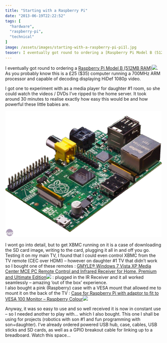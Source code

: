 ```yaml
---
title: "Starting with a Raspberry Pi"
date: "2013-06-19T22:22:52"
tags: [
  "hardware",
  "raspberry-pi",
  "technical"
]
image: /assets/images/starting-with-a-raspberry-pi-pi1l.jpg
teaser: I eventually got round to ordering a [Raspberry Pi Model B (512MB RAM)](http://www.amazon.co.uk/gp/product/B009SMWSQA/ref=as_li_ss_tl?ie=UTF8&camp=1634&creative=19450&creativeASIN=B009SMWSQA&linkCode=as2&tag=configexchan2-21)![](http://www.assoc-amazon.co.uk/e/ir?t=configexchan2-21&l=as2&o=2&a=B009SMWSQA). As you probably know this is a £25 ($35) computer running a 700MHz ARM processor and capable of decoding displaying HiDef 1080p video...
---
```

I eventually got round to ordering a [Raspberry Pi Model B (512MB RAM)](http://www.amazon.co.uk/gp/product/B009SMWSQA/ref=as_li_ss_tl?ie=UTF8&camp=1634&creative=19450&creativeASIN=B009SMWSQA&linkCode=as2&tag=configexchan2-21)![](http://www.assoc-amazon.co.uk/e/ir?t=configexchan2-21&l=as2&o=2&a=B009SMWSQA). As you probably know this is a £25 ($35) computer running a 700MHz ARM processor and capable of decoding displaying HiDef 1080p video.

I got one to experiment with as a media player for daughter #1 room, so she could watch the videos / DVDs I’ve ripped to the home server. It took around 30 minutes to realise exactly how easy this would be and how powerful these little babies are.

![](/assets/images/starting-with-a-raspberry-pi-pi1l.jpg)

I wont go into detail, but to get XBMC running on it is a case of downloading the SD card image, writing to the card, plugging it all in and off you go. Testing it on my main TV, I found that I could even control XBMC from the TV remote (CEC over HDMI) – however on daughter #1 TV that didn’t work so I bought one of these remotes : [GMYLE® Windows 7 Vista XP Media Center MCE PC Remote Control and Infrared Receiver for Home, Premium and Ultimate Edition](http://www.amazon.co.uk/gp/product/B003ZV3J72/ref=as_li_ss_tl?ie=UTF8&camp=1634&creative=19450&creativeASIN=B003ZV3J72&linkCode=as2&tag=configexchan2-21)![](http://www.assoc-amazon.co.uk/e/ir?t=configexchan2-21&l=as2&o=2&a=B003ZV3J72) : plugged in the IR Receiver and it all worked seamlessly – amazing ‘out of the box’ experience.  
I also bought a pink (Raspberry) case with a VESA mount that allowed me to mount it on the back of the TV : [Case for Raspberry Pi with adaptor to fit to VESA 100 Monitor – Raspberry Colour](http://www.amazon.co.uk/gp/product/B009LPMXH8/ref=as_li_ss_tl?ie=UTF8&camp=1634&creative=19450&creativeASIN=B009LPMXH8&linkCode=as2&tag=configexchan2-21)![](http://www.assoc-amazon.co.uk/e/ir?t=configexchan2-21&l=as2&o=2&a=B009LPMXH8)

Anyway, it was so easy to use and so well received it is now in constant use – so I needed another to play with… which I also bought. This one I shall be using for projects (robotics with son #1 and fun programming with son+daughter). I’ve already ordered powered USB hub, case, cables, USB sticks and SD cards, as well as a GPIO breakout cable for linking up to a breadboard. Watch this space…
